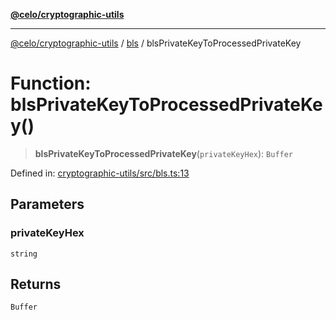 [**@celo/cryptographic-utils**](../../README.md)

***

[@celo/cryptographic-utils](../../modules.md) / [bls](../README.md) / blsPrivateKeyToProcessedPrivateKey

# Function: blsPrivateKeyToProcessedPrivateKey()

> **blsPrivateKeyToProcessedPrivateKey**(`privateKeyHex`): `Buffer`

Defined in: [cryptographic-utils/src/bls.ts:13](https://github.com/celo-org/developer-tooling/blob/master/packages/sdk/cryptographic-utils/src/bls.ts#L13)

## Parameters

### privateKeyHex

`string`

## Returns

`Buffer`
